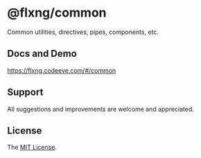 
# @flxng/common
Common utilities, directives, pipes, components, etc.


## Docs and Demo
https://flxng.codeeve.com/#/common


## Support
All suggestions and improvements are welcome and appreciated.


## License
The [MIT License](https://github.com/seidme/flxng/blob/master/LICENSE).
